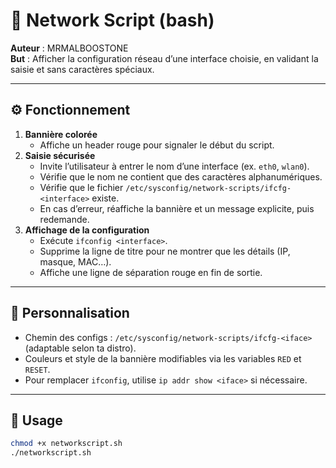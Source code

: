 # 🚦 Network Script (bash)

**Auteur** : MRMALBOOSTONE  
**But** : Afficher la configuration réseau d’une interface choisie, en validant la saisie et sans caractères spéciaux.  

---

## ⚙️ Fonctionnement

1. **Bannière colorée**  
   - Affiche un header rouge pour signaler le début du script.  
2. **Saisie sécurisée**  
   - Invite l’utilisateur à entrer le nom d’une interface (ex. `eth0`, `wlan0`).  
   - Vérifie que le nom ne contient que des caractères alphanumériques.  
   - Vérifie que le fichier `/etc/sysconfig/network-scripts/ifcfg-<interface>` existe.  
   - En cas d’erreur, réaffiche la bannière et un message explicite, puis redemande.  
3. **Affichage de la configuration**  
   - Exécute `ifconfig <interface>`.  
   - Supprime la ligne de titre pour ne montrer que les détails (IP, masque, MAC…).  
   - Affiche une ligne de séparation rouge en fin de sortie.  

---

## 🔧 Personnalisation

- Chemin des configs : `/etc/sysconfig/network-scripts/ifcfg-<iface>` (adaptable selon ta distro).  
- Couleurs et style de la bannière modifiables via les variables `RED` et `RESET`.  
- Pour remplacer `ifconfig`, utilise `ip addr show <iface>` si nécessaire.  

---

## 🚀 Usage

```bash
chmod +x networkscript.sh
./networkscript.sh
